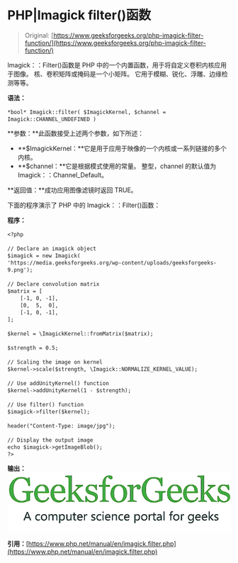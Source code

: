 # PHP|Imagick filter()函数

> Original: [https://www.geeksforgeeks.org/php-imagick-filter-function/](https://www.geeksforgeeks.org/php-imagick-filter-function/)

Imagick：：Filter()函数是 PHP 中的一个内置函数，用于将自定义卷积内核应用于图像。 核、卷积矩阵或掩码是一个小矩阵。 它用于模糊、锐化、浮雕、边缘检测等等。

**语法：**

```
*bool* Imagick::filter( $ImagickKernel, $channel = Imagick::CHANNEL_UNDEFINED )
```

**参数：**此函数接受上述两个参数，如下所述：

*   **$ImagickKernel：**它是用于应用于映像的一个内核或一系列链接的多个内核。
*   **$channel：**它是根据模式使用的常量。 整型，channel 的默认值为 Imagick：：Channel_Default。

**返回值：**成功应用图像滤镜时返回 TRUE。

下面的程序演示了 PHP 中的 Imagick：：Filter()函数：

**程序：**

```
<?php

// Declare an imagick object
$imagick = new Imagick(
'https://media.geeksforgeeks.org/wp-content/uploads/geeksforgeeks-9.png');

// Declare convolution matrix
$matrix = [
    [-1, 0, -1],
    [0,  5,  0],
    [-1, 0, -1],
];

$kernel = \ImagickKernel::fromMatrix($matrix);

$strength = 0.5;

// Scaling the image on kernel
$kernel->scale($strength, \Imagick::NORMALIZE_KERNEL_VALUE);

// Use addUnityKernel() function
$kernel->addUnityKernel(1 - $strength);

// Use filter() function 
$imagick->filter($kernel);

header("Content-Type: image/jpg");

// Display the output image
echo $imagick->getImageBlob();
?>
```

**输出：**
![](img/902755e46b7388976935f3797bfe7b1e.png)

**引用：**[https://www.php.net/manual/en/imagick.filter.php](https://www.php.net/manual/en/imagick.filter.php)
